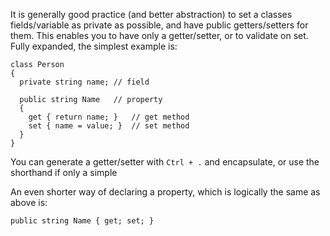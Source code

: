 It is generally good practice (and better abstraction) to set a classes fields/variable as private as possible, and have public getters/setters for them.  This enables you to have only a getter/setter, or to validate on set.  Fully expanded, the simplest example is:

```
class Person
{
  private string name; // field

  public string Name   // property
  {
    get { return name; }   // get method
    set { name = value; }  // set method
  }
}
```

You can generate a getter/setter with `Ctrl + .` and encapsulate, or use the shorthand if only a simple 

An even shorter way of declaring a property, which is logically the same as above is:
```
public string Name { get; set; }
```
